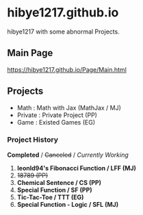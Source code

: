 # hibye1217.github.io
hibye1217 with some abnormal Projects.

## Main Page
<https://hibye1217.github.io/Page/Main.html>

## Projects
- Math : Math with Jax (MathJax / MJ)
- Private : Private Project (PP)
- Game : Existed Games (EG)

### Project History
**Completed** / ~~Canceled~~ / *Currently Working*  
1. **leonld94's Fibonacci Function / LFF (MJ)**
2. ~~18789 (PP)~~
3. **Chemical Sentence / CS (PP)**
4. **Special Function / SF (PP)**
5. **Tic-Tac-Toe / TTT (EG)**
6. **Special Function - Logic / SFL (MJ)**